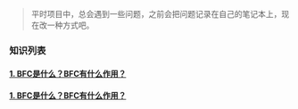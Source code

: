 
>平时项目中，总会遇到一些问题，之前会把问题记录在自己的笔记本上，现在改一种方式吧。


### 知识列表

   #### [1. BFC是什么？BFC有什么作用？](/file/bfc.md)

   #### [1. BFC是什么？BFC有什么作用？](/file/bfc.md)


